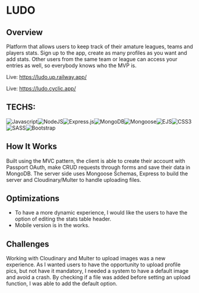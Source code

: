 # LUDO

## Overview

Platform that allows users to keep track of their amature leagues, teams and players stats. Sign up to the app, create as many profiles as you want and add stats. Other users from the same team or league can access your entries as well, so everybody knows who the MVP is.

Live: https://ludo.up.railway.app/ 

Live: https://ludo.cyclic.app/

## TECHS: 
<img alt="Javascript" src="https://img.shields.io/badge/javascript-%23323330.svg?style=for-the-badge&logo=javascript&logoColor=%23F7DF1E"><img alt="NodeJS" src="https://img.shields.io/badge/node.js-6DA55F?style=for-the-badge&logo=node.js&logoColor=white"><img alt="Express.js" src="https://img.shields.io/badge/express.js-%23404d59.svg?style=for-the-badge&logo=express&logoColor=%2361DAFB"><img alt="MongoDB" src="https://img.shields.io/badge/MongoDB-%234ea94b.svg?style=for-the-badge&logo=mongodb&logoColor=white"><img alt="Mongoose" src="https://img.shields.io/badge/Mongoose-%234ea94b.svg?style=for-the-badge&logo=mongoose&logoColor=white"><img alt="EJS" src="https://img.shields.io/badge/EJS-%234ea94b.svg?style=for-the-badge&logo=ejs&logoColor=white"><img alt="CSS3" src="https://img.shields.io/badge/css3-%231572B6.svg?style=for-the-badge&logo=css3&logoColor=white"><img alt="SASS" src="https://img.shields.io/badge/SASS-hotpink.svg?style=for-the-badge&logo=SASS&logoColor=white"><img alt="Bootstrap" src="https://img.shields.io/badge/bootstrap-%2338B2AC.svg?style=for-the-badge&logo=bootstrap&logoColor=white">


## How It Works

Built using the MVC pattern, the client is able to create their account with Passport OAuth, make CRUD requests through forms and save their data in MongoDB. The server side uses Mongoose Schemas, Express to build the server and Cloudinary/Multer to handle uploading files.

## Optimizations

* To have a more dynamic experience, I would like the users to have the option of editing the stats table header.
* Mobile version is in the works.

## Challenges

Working with Cloudinary and Multer to upload images was a new experience. As I wanted users to have the opportunity to upload profile pics, but not have it mandatory, I needed a system to have a default image and avoid a crash. By checking if a file was added before setting an upload function, I was able to add the default option.


